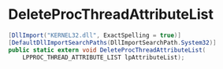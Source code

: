 # DeleteProcThreadAttributeList

```csharp
[DllImport("KERNEL32.dll", ExactSpelling = true)]
[DefaultDllImportSearchPaths(DllImportSearchPath.System32)]
public static extern void DeleteProcThreadAttributeList(
    LPPROC_THREAD_ATTRIBUTE_LIST lpAttributeList);
```
